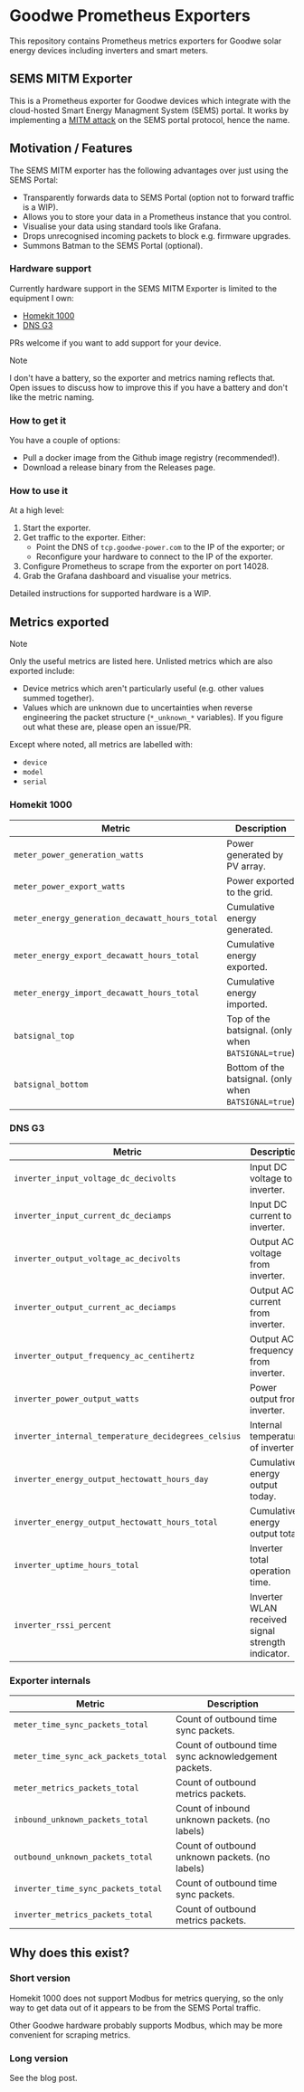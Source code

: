 # Goodwe Prometheus Exporters

This repository contains Prometheus metrics exporters for Goodwe solar energy devices including inverters and smart meters.

## SEMS MITM Exporter

This is a Prometheus exporter for Goodwe devices which integrate with the cloud-hosted Smart Energy Managment System (SEMS) portal.
It works by implementing a [MITM attack](https://en.wikipedia.org/wiki/Man-in-the-middle_attack) on the SEMS portal protocol, hence the name.

## Motivation / Features

The SEMS MITM exporter has the following advantages over just using the SEMS Portal:

* Transparently forwards data to SEMS Portal (option not to forward traffic is a WIP).
* Allows you to store your data in a Prometheus instance that you control.
* Visualise your data using standard tools like Grafana.
* Drops unrecognised incoming packets to block e.g. firmware upgrades.
* Summons Batman to the SEMS Portal (optional).

### Hardware support

Currently hardware support in the SEMS MITM Exporter is limited to the equipment I own:

* [Homekit 1000](https://www.goodwe.com.au/single-phase-homekit)
* [DNS G3](https://www.goodwe.com.au/dns-g3-au)

PRs welcome if you want to add support for your device.

> [!NOTE]
> I don't have a battery, so the exporter and metrics naming reflects that.
> Open issues to discuss how to improve this if you have a battery and don't like the metric naming.

### How to get it

You have a couple of options:

* Pull a docker image from the Github image registry (recommended!).
* Download a release binary from the Releases page.

### How to use it

At a high level:

1. Start the exporter.
1. Get traffic to the exporter. Either:
    * Point the DNS of `tcp.goodwe-power.com` to the IP of the exporter; or
    * Reconfigure your hardware to connect to the IP of the exporter.
1. Configure Prometheus to scrape from the exporter on port 14028.
1. Grab the Grafana dashboard and visualise your metrics.

Detailed instructions for supported hardware is a WIP.

## Metrics exported

> [!NOTE]
> Only the useful metrics are listed here. Unlisted metrics which are also exported include:
> 
> * Device metrics which aren't particularly useful (e.g. other values summed together).
> * Values which are unknown due to uncertainties when reverse engineering the packet structure (`*_unknown_*` variables). If you figure out what these are, please open an issue/PR.

Except where noted, all metrics are labelled with:

* `device`
* `model`
* `serial`

### Homekit 1000

| Metric                                         | Description                                           |
| ---                                            | ---                                                   |
| `meter_power_generation_watts`                 | Power generated by PV array.                          |
| `meter_power_export_watts`                     | Power exported to the grid.                           |
| `meter_energy_generation_decawatt_hours_total` | Cumulative energy generated.                          |
| `meter_energy_export_decawatt_hours_total`     | Cumulative energy exported.                           |
| `meter_energy_import_decawatt_hours_total`     | Cumulative energy imported.                           |
| `batsignal_top`                                | Top of the batsignal. (only when `BATSIGNAL=true`)    |
| `batsignal_bottom`                             | Bottom of the batsignal. (only when `BATSIGNAL=true`) |

### DNS G3

| Metric                                              | Description                                       |
| ---                                                 | ---                                               |
| `inverter_input_voltage_dc_decivolts`               | Input DC voltage to inverter.                     |
| `inverter_input_current_dc_deciamps`                | Input DC current to inverter.                     |
| `inverter_output_voltage_ac_decivolts`              | Output AC voltage from inverter.                  |
| `inverter_output_current_ac_deciamps`               | Output AC current from inverter.                  |
| `inverter_output_frequency_ac_centihertz`           | Output AC frequency from inverter.                |
| `inverter_power_output_watts`                       | Power output from inverter.                       |
| `inverter_internal_temperature_decidegrees_celsius` | Internal temperature of inverter.                 |
| `inverter_energy_output_hectowatt_hours_day`        | Cumulative energy output today.                   |
| `inverter_energy_output_hectowatt_hours_total`      | Cumulative energy output total.                   |
| `inverter_uptime_hours_total`                       | Inverter total operation time.                    |
| `inverter_rssi_percent`                             | Inverter WLAN received signal strength indicator. |

### Exporter internals

| Metric                              | Description                                          |
| ---                                 | ---                                                  |
| `meter_time_sync_packets_total`     | Count of outbound time sync packets.                 |
| `meter_time_sync_ack_packets_total` | Count of outbound time sync acknowledgement packets. |
| `meter_metrics_packets_total`       | Count of outbound metrics packets.                   |
| `inbound_unknown_packets_total`     | Count of inbound unknown packets. (no labels)        |
| `outbound_unknown_packets_total`    | Count of outbound unknown packets. (no labels)       |
| `inverter_time_sync_packets_total`  | Count of outbound time sync packets.                 |
| `inverter_metrics_packets_total`    | Count of outbound metrics packets.                   |

## Why does this exist?

### Short version

Homekit 1000 does not support Modbus for metrics querying, so the only way to get data out of it appears to be from the SEMS Portal traffic.

Other Goodwe hardware probably supports Modbus, which may be more convenient for scraping metrics.

### Long version

See the blog post.

